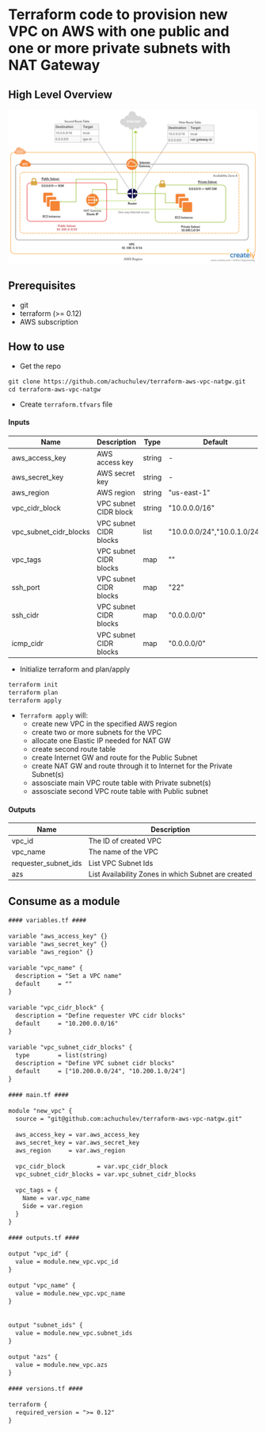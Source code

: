 # Terraform code to provision new VPC on AWS with one public and one or more private subnets with NAT Gateway

## High Level Overview

<img src="diagrams/AWS-VPC-NatGW.png" />

## Prerequisites

- git
- terraform (>= 0.12)
- AWS subscription

## How to use

- Get the repo

```
git clone https://github.com/achuchulev/terraform-aws-vpc-natgw.git
cd terraform-aws-vpc-natgw
```

- Create `terraform.tfvars` file

#### Inputs

| Name  |	Description |	Type |  Default |	Required
| ----- | ----------- | ---- |  ------- | --------
| aws_access_key | AWS access key | string | - | yes
| aws_secret_key | AWS secret key | string | - | yes
| aws_region | AWS region | string | "us-east-1" | no
| vpc_cidr_block | VPC subnet CIDR block | string | "10.0.0.0/16" | no
| vpc_subnet_cidr_blocks | VPC subnet CIDR blocks | list | "10.0.0.0/24","10.0.1.0/24" | no
| vpc_tags | VPC subnet CIDR blocks | map  | "" | no
| ssh_port | VPC subnet CIDR blocks | map  | "22" | no
| ssh_cidr | VPC subnet CIDR blocks | map  | "0.0.0.0/0" | no
| icmp_cidr | VPC subnet CIDR blocks | map  | "0.0.0.0/0" | no

- Initialize terraform and plan/apply

```
terraform init
terraform plan
terraform apply
```

- `Terraform apply` will:
  - create new VPC in the specified AWS region
  - create two or more subnets for the VPC
  - allocate one Elastic IP needed for NAT GW
  - create second route table
  - create Internet GW and route for the Public Subnet
  - create NAT GW and route through it to Internet for the Private Subnet(s)
  - assosciate main VPC route table with Private subnet(s)
  - assosciate second VPC route table with Public subnet
  
  
#### Outputs

| Name  |	Description 
| ----- | ----------- 
| vpc_id | The ID of created VPC
| vpc_name | The name of the VPC
| requester_subnet_ids | List VPC Subnet Ids
| azs | List Availability Zones in which Subnet are created


## Consume as a module

```
#### variables.tf ####

variable "aws_access_key" {}
variable "aws_secret_key" {}
variable "aws_region" {}

variable "vpc_name" {
  description = "Set a VPC name"
  default     = ""
}

variable "vpc_cidr_block" {
  description = "Define requester VPC cidr blocks"
  default     = "10.200.0.0/16"
}

variable "vpc_subnet_cidr_blocks" {
  type        = list(string)
  description = "Define VPC subnet cidr blocks"
  default     = ["10.200.0.0/24", "10.200.1.0/24"]
}

#### main.tf ####

module "new_vpc" {
  source = "git@github.com:achuchulev/terraform-aws-vpc-natgw.git"

  aws_access_key = var.aws_access_key
  aws_secret_key = var.aws_secret_key
  aws_region     = var.aws_region

  vpc_cidr_block         = var.vpc_cidr_block
  vpc_subnet_cidr_blocks = var.vpc_subnet_cidr_blocks

  vpc_tags = {
    Name = var.vpc_name
    Side = var.region
  }
}

#### outputs.tf ####

output "vpc_id" {
  value = module.new_vpc.vpc_id
}

output "vpc_name" {
  value = module.new_vpc.vpc_name
}


output "subnet_ids" {
  value = module.new_vpc.subnet_ids
}

output "azs" {
  value = module.new_vpc.azs
}

#### versions.tf ####

terraform {
  required_version = ">= 0.12"
}

```
